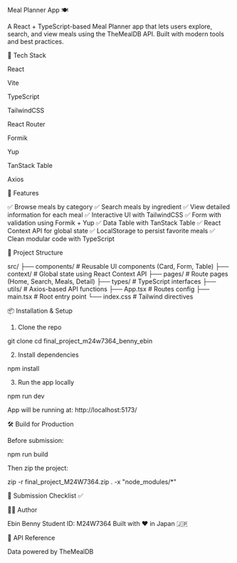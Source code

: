 Meal Planner App 🍽️

A React + TypeScript-based Meal Planner app that lets users explore, search, and view meals using the TheMealDB API. Built with modern tools and best practices.

🚀 Tech Stack

React

Vite

TypeScript

TailwindCSS

React Router

Formik

Yup

TanStack Table

Axios

📂 Features

✅ Browse meals by category
✅ Search meals by ingredient
✅ View detailed information for each meal
✅ Interactive UI with TailwindCSS
✅ Form with validation using Formik + Yup
✅ Data Table with TanStack Table
✅ React Context API for global state
✅ LocalStorage to persist favorite meals
✅ Clean modular code with TypeScript

📁 Project Structure

src/
├── components/         # Reusable UI components (Card, Form, Table)
├── context/            # Global state using React Context API
├── pages/              # Route pages (Home, Search, Meals, Detail)
├── types/              # TypeScript interfaces
├── utils/              # Axios-based API functions
├── App.tsx             # Routes config
├── main.tsx            # Root entry point
└── index.css           # Tailwind directives

📦 Installation & Setup

1. Clone the repo

git clone <your-repo-url>
cd final_project_m24w7364_benny_ebin

2. Install dependencies

npm install

3. Run the app locally

npm run dev

App will be running at: http://localhost:5173/

🛠️ Build for Production

Before submission:

npm run build

Then zip the project:

zip -r final_project_M24W7364.zip . -x "node_modules/*"

📄 Submission Checklist ✅



🧑‍💻 Author

Ebin Benny
Student ID: M24W7364
Built with ❤️ in Japan 🇯🇵

🔗 API Reference

Data powered by TheMealDB

